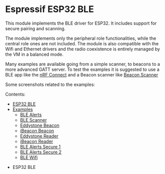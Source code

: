 # Espressif ESP32 BLE

This module implements the BLE driver for ESP32. It includes support for secure pairing and scanning.

The module implements only the peripheral role functionalities, while the central role ones are not included. 
The module is also compatible with the Wifi and Ethernet drivers and the radio coexistence is entirely managed by the VM in a balanced mode.

Many examples are available going from a simple scanner, to beacons to a more advanced GATT server. 
To test the examples it is suggested to use a BLE app like the [nRF Connect](https://play.google.com/store/apps/details?id=no.nordicsemi.android.mcp&hl=en) and a Beacon scanner like [Beacon Scanner](https://play.google.com/store/apps/details?id=com.bridou_n.beaconscanner&hl=en_US)

Some screenshots related to the examples:



Contents:

-   [ESP32 BLE](https://docs.zerynth.com/latest/official/lib.espressif.esp32ble/docs/official_lib.espressif.esp32ble_esp32ble.html)
-   [Examples](https://docs.zerynth.com/latest/official/lib.espressif.esp32ble/examples/examples.html)
    -   [BLE Alerts](https://docs.zerynth.com/latest/official/lib.espressif.esp32ble/examples/examples.html#ble-alerts)
    -   [BLE Scanner](https://docs.zerynth.com/latest/official/lib.espressif.esp32ble/examples/examples.html#ble-scanner)
    -   [Eddystone Beacon](https://docs.zerynth.com/latest/official/lib.espressif.esp32ble/examples/examples.html#eddystone-beacon)
    -   [iBeacon Beacon](https://docs.zerynth.com/latest/official/lib.espressif.esp32ble/examples/examples.html#ibeacon-beacon)
    -   [Eddystone Reader](https://docs.zerynth.com/latest/official/lib.espressif.esp32ble/examples/examples.html#eddystone-reader)
    -   [iBeacon Reader](https://docs.zerynth.com/latest/official/lib.espressif.esp32ble/examples/examples.html#ibeacon-reader)
    -   [BLE Alerts Secure 1](https://docs.zerynth.com/latest/official/lib.espressif.esp32ble/examples/examples.html#ble-alerts-secure-1)
    -   [BLE Alerts Secure 2](https://docs.zerynth.com/latest/official/lib.espressif.esp32ble/examples/examples.html#ble-alerts-secure-2)
    -   [BLE Wifi](https://docs.zerynth.com/latest/official/lib.espressif.esp32ble/examples/examples.html#ble-wifi)
* ESP32 BLE
<!--stackedit_data:
eyJoaXN0b3J5IjpbNDA1MDQ4NzY2LC0xNDczODQ3MjAyXX0=
-->